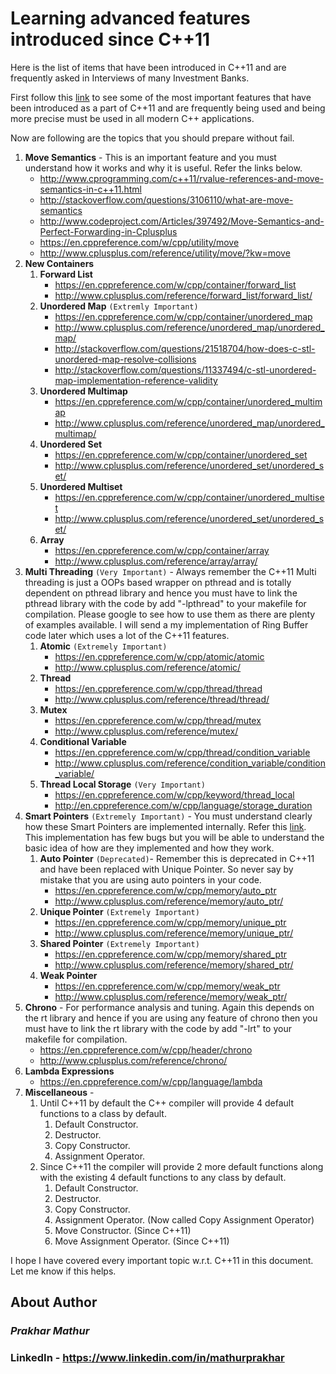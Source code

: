 # Learning advanced features introduced since C++11

Here is the list of items that have been introduced in C++11 and are frequently asked in Interviews of many Investment Banks.

First follow this [link](http://www.codeproject.com/Articles/570638/Ten-Cplusplus-Features-Every-Cplusplus-Developer) to see some of the most important features that have been introduced as a part of C++11 and are frequently being used and being more precise must be used in all modern C++ applications.

Now are following are the topics that you should prepare without fail.

1. **Move Semantics** - This is an important feature and you must understand how it works and why it is useful. Refer the links below.
   - <http://www.cprogramming.com/c++11/rvalue-references-and-move-semantics-in-c++11.html>
   - <http://stackoverflow.com/questions/3106110/what-are-move-semantics>
   - <http://www.codeproject.com/Articles/397492/Move-Semantics-and-Perfect-Forwarding-in-Cplusplus>
   - <https://en.cppreference.com/w/cpp/utility/move>
   - <http://www.cplusplus.com/reference/utility/move/?kw=move>
2. **New Containers**
   1. **Forward List**
      - <https://en.cppreference.com/w/cpp/container/forward_list>
      - <http://www.cplusplus.com/reference/forward_list/forward_list/>
   2. **Unordered Map** `(Extremly Important)`
      - <https://en.cppreference.com/w/cpp/container/unordered_map>
      - <http://www.cplusplus.com/reference/unordered_map/unordered_map/>
      - <http://stackoverflow.com/questions/21518704/how-does-c-stl-unordered-map-resolve-collisions>
      - <http://stackoverflow.com/questions/11337494/c-stl-unordered-map-implementation-reference-validity>
   3. **Unordered Multimap**
      - <https://en.cppreference.com/w/cpp/container/unordered_multimap>
      - <http://www.cplusplus.com/reference/unordered_map/unordered_multimap/>
   4. **Unordered Set**
      - <https://en.cppreference.com/w/cpp/container/unordered_set>
      - <http://www.cplusplus.com/reference/unordered_set/unordered_set/>
   5. **Unordered Multiset**
      - <https://en.cppreference.com/w/cpp/container/unordered_multiset>
      - <http://www.cplusplus.com/reference/unordered_set/unordered_set/>
   6. **Array**
      - <https://en.cppreference.com/w/cpp/container/array>
      - <http://www.cplusplus.com/reference/array/array/>
3. **Multi Threading** `(Very Important)` - Always remember the C++11 Multi threading is just a OOPs based wrapper on pthread and is totally dependent on pthread library and hence you must have to link the pthread library with the code by add "-lpthread" to your makefile for compilation. Please google to see how to use them as there are plenty of examples available. I will send a my implementation of Ring Buffer code later which uses a lot of the C++11 features.
   1. **Atomic** `(Extremely Important)`
      - <https://en.cppreference.com/w/cpp/atomic/atomic>
      - <http://www.cplusplus.com/reference/atomic/>
   2. **Thread**
      - <https://en.cppreference.com/w/cpp/thread/thread>
      - <http://www.cplusplus.com/reference/thread/thread/>
   3. **Mutex**
      - <https://en.cppreference.com/w/cpp/thread/mutex>
      - <http://www.cplusplus.com/reference/mutex/>
   4. **Conditional Variable**
      - <https://en.cppreference.com/w/cpp/thread/condition_variable>
      - <http://www.cplusplus.com/reference/condition_variable/condition_variable/>
   5. **Thread Local Storage** `(Very Important)`
      - <https://en.cppreference.com/w/cpp/keyword/thread_local>
      - <http://en.cppreference.com/w/cpp/language/storage_duration>
4. **Smart Pointers** `(Extremely Important)` - You must understand clearly how these Smart Pointers are implemented internally. Refer this [link](http://www.codeproject.com/Articles/15351/Implementing-a-simple-smart-pointer-in-c). This implementation has few bugs but you will be able to understand the basic idea of how are they implemented and how they work.
   1. **Auto Pointer** `(Deprecated)`- Remember this is deprecated in C++11 and have been replaced with Unique Pointer. So never say by mistake that you are using auto pointers in your code.
      - <https://en.cppreference.com/w/cpp/memory/auto_ptr>
      - <http://www.cplusplus.com/reference/memory/auto_ptr/>
   2. **Unique Pointer** `(Extremely Important)`
      - <https://en.cppreference.com/w/cpp/memory/unique_ptr>
      - <http://www.cplusplus.com/reference/memory/unique_ptr/>
   3. **Shared Pointer** `(Extremely Important)`
      - <https://en.cppreference.com/w/cpp/memory/shared_ptr>
      - <http://www.cplusplus.com/reference/memory/shared_ptr/>
   4. **Weak Pointer**
      - <https://en.cppreference.com/w/cpp/memory/weak_ptr>
      - <http://www.cplusplus.com/reference/memory/weak_ptr/>
5. **Chrono** - For performance analysis and tuning. Again this depends on the rt library and hence if you are using any feature of chrono then you must have to link the rt library with the code by add "-lrt" to your makefile for compilation.
   - <https://en.cppreference.com/w/cpp/header/chrono>
   - <http://www.cplusplus.com/reference/chrono/>
6. **Lambda Expressions**
   - <https://en.cppreference.com/w/cpp/language/lambda>
7. **Miscellaneous** -
   1. Until C++11 by default the C++ compiler will provide 4 default functions to a class by default.
      1. Default Constructor.
      2. Destructor.
      3. Copy Constructor.
      4. Assignment Operator.
   2. Since C++11 the compiler will provide 2 more default functions along with the existing 4 default functions to any class by default.
      1. Default Constructor.
      2. Destructor.
      3. Copy Constructor.
      4. Assignment Operator. (Now called Copy Assignment Operator)
      5. Move Constructor. (Since C++11)
      6. Move Assignment Operator. (Since C++11)

I hope I have covered every important topic w.r.t. C++11 in this document.
Let me know if this helps.

## About Author

### **_Prakhar Mathur_**

### LinkedIn - <https://www.linkedin.com/in/mathurprakhar>
